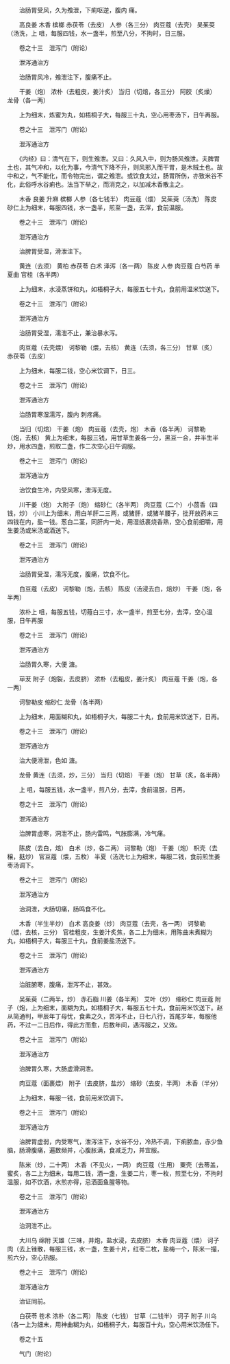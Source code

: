 <!-- { "loadSidebar": true } -->
　　治肠胃受风，久为飧泄，下痢呕逆，腹内 痛。

　　高良姜 木香 槟榔 赤茯苓（去皮） 人参（各三分） 肉豆蔻（去壳） 吴茱萸（汤洗，上 咀，每服四钱，水一盏半，煎至八分，不拘时，日三服。

　　卷之十三　泄泻门（附论）

　　泄泻通治方

　　治肠胃风冷，飧泄注下，腹痛不止。

　　干姜（炮） 浓朴（去粗皮，姜汁炙） 当归（切焙，各三分） 阿胶（炙燥） 龙骨（各一两）

　　上为细末，炼蜜为丸，如梧桐子大，每服三十丸，空心用枣汤下，日午再服。

　　卷之十三　泄泻门（附论）

　　泄泻通治方

　　《内经》曰：清气在下，则生飧泄。又曰：久风入中，则为肠风飧泄。夫脾胃土也，其气冲和，以化为事，今清气下降不升，则风邪入而干胃，是木贼土也。故中和之，气不能化，而令物完出，谓之飧泄。或饮食太过，肠胃所伤，亦致米谷不化，此俗呼水谷痢也。法当下举之，而消克之，以加减木香散主之。

　　木香 良姜 升麻 槟榔 人参（各七钱半） 肉豆蔻（煨） 吴茱萸（汤洗） 陈皮 砂仁上为细末，每服四钱，水一盏半，煎至一盏，去滓，食前温服。

　　卷之十三　泄泻门（附论）

　　泄泻通治方

　　治脾胃受湿，滑泄注下。

　　黄连（去须） 黄柏 赤茯苓 白术 泽泻（各一两） 陈皮 人参 肉豆蔻 白芍药 半夏曲 官桂（各半两）

　　上为细末，水浸蒸饼和丸，如梧桐子大，每服五七十丸，食前用温米饮送下。

　　卷之十三　泄泻门（附论）

　　泄泻通治方

　　治肠胃受湿，濡泄不止，兼治暴水泻。

　　肉豆蔻（去壳煨） 诃黎勒（煨，去核） 黄连（去须，各三分） 甘草（炙） 赤茯苓（去皮）

　　上为细末，每服二钱，空心米饮调下，日三。

　　卷之十三　泄泻门（附论）

　　泄泻通治方

　　治肠胃寒湿濡泻，腹内 刺疼痛。

　　当归（切焙） 干姜（炮） 肉豆蔻（去壳，炮） 木香（各半两） 诃黎勒（炮，去核） 黄上为细末，每服三钱，用甘草生姜各一分，黑豆一合，并半生半炒，用水四盏，煎取二盏，作二次空心日午调服。

　　卷之十三　泄泻门（附论）

　　泄泻通治方

　　治饮食生冷，内受风寒，泄泻无度。

　　川干姜（炮） 大附子（炮） 缩砂仁（各半两） 肉豆蔻（二个） 小茴香（四钱，炒） 小川上为细末，用白羊肝二三两，或猪肝，或猪羊腰子，批开放药末三四钱在内，盐一钱。葱白二茎，同肝内一处，用湿纸裹烧香熟，空心食前细嚼，用生姜汤或米汤或酒送下。

　　卷之十三　泄泻门（附论）

　　泄泻通治方

　　治肠胃受湿，濡泻无度，腹痛，饮食不化。

　　白豆蔻（去皮） 诃黎勒（炮，去核） 陈皮（汤浸去白，焙炒） 干姜（炮，各半两）

　　浓朴上 咀，每服五钱，切薤白三寸，水一盏半，煎至七分，去滓，空心温服，日午再服

　　卷之十三　泄泻门（附论）

　　泄泻通治方

　　治肠胃久寒，大便 溏。

　　荜茇 附子（炮裂，去皮脐） 浓朴（去粗皮，姜汁炙） 肉豆蔻 干姜（炮，各一两）

　　诃黎勒皮 缩砂仁 龙骨（各半两）

　　上为细末，用面糊和丸，如梧桐子大，每服二十丸，食前用米饮送下，日再。

　　卷之十三　泄泻门（附论）

　　泄泻通治方

　　治大便滑泄，色如 溏。

　　龙骨 黄连（去须，炒，三分） 当归（切焙） 干姜（炮） 甘草（炙，各半两）

　　上 咀，每服五钱，水一盏半，煎八分，去滓，食前温服，日再。

　　卷之十三　泄泻门（附论）

　　泄泻通治方

　　治脾胃虚寒，洞泄不止，肠内雷鸣，气胀膨满，冷气痛。

　　陈皮（去白，焙） 白术（炒，各二两） 诃黎勒（炮） 干姜（炮） 枳壳（去穣，麸炒） 官豆蔻（煨，五枚） 半夏（汤洗七上为细末，每服二钱，食前煎生姜枣汤调下。

　　卷之十三　泄泻门（附论）

　　泄泻通治方

　　治洞泄，大肠切痛，肠鸣食不化。

　　木香（半生半炒） 白术 高良姜（炒） 肉豆蔻（去壳，各一两） 诃黎勒（煨，去核，三分） 官桂粗皮，生姜汁炙焦，各二上为细末，用陈曲末煮糊为丸，如梧桐子大，每服三十丸，食前姜盐汤送下。

　　卷之十三　泄泻门（附论）

　　泄泻通治方

　　治脏腑寒，腹痛，泄泻不止，甚效。

　　吴茱萸（二两半，炒） 赤石脂 川姜（各半两） 艾叶（炒） 缩砂仁 肉豆蔻 附子（炮，上为细末，面糊为丸，如梧桐子大，每服五七十丸，食前用米饮送下。赵从简通判，甲辰年丁母忧，食素之久，苦泻不止，日七八行，首尾岁年，每服他药，不过一二日后作，得此方而愈，后数年间，遇泻服之，又效。

　　卷之十三　泄泻门（附论）

　　泄泻通治方

　　治脾胃久寒，大肠虚滑洞泄。

　　肉豆蔻（面裹煨） 附子（去皮脐，盐炒） 缩砂（去皮，半两） 木香（半分）

　　上为细末，每服一钱，食前用米饮调下。

　　卷之十三　泄泻门（附论）

　　泄泻通治方

　　治脾胃虚弱，内受寒气，泄泻注下，水谷不分，冷热不调，下痢脓血，赤少鱼脑，肠滑腹痛，遍数频并，心腹胀满，食减乏力，并宜服。

　　陈米（炒，二十两） 木香（不见火，一两） 肉豆蔻（生用） 粟壳（去蒂盖，蜜炙，各二上为细末，每用二钱，酒一盏，生姜二片，枣一枚，煎至七分，不拘时温服，如不饮酒，水煎亦得，忌酒面鱼腥等物。

　　卷之十三　泄泻门（附论）

　　泄泻通治方

　　治洞泄不止。

　　大川乌 绵附 天雄（三味，并炮，盐水浸，去皮脐） 木香 肉豆蔻（煨） 诃子肉（去上锉散，每服三钱，水一盏，生姜十片，红枣二枚，盐梅一个，陈米一撮，煎六分，空心热服。

　　卷之十三　泄泻门（附论）

　　泄泻通治方

　　治证同前。

　　白茯苓 苍术 浓朴（各二两） 陈皮（七钱） 甘草（二钱半） 诃子 附子 川乌（各一上为细末，用神曲糊为丸，如梧桐子大，每服百十丸，空心用米饮汤任下。

　　卷之十五

　　气门（附论）

